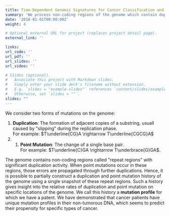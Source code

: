 ```yaml
---
title: Time-Dependent Genomic Signatures for Cancer Classification and Prediction 
summary: 'We process non-coding regions of the genome which contain duplication and mutation signatures. These **mutation profiless** have been shown to be predictive of various forms of cancer.'
date: '2018-01-01T00:00:00Z'
weight: 4

# Optional external URL for project (replaces project detail page).
external_link: ''

links:
url_code: ''
url_pdf: ''
url_slides: ''
url_video: ''

# Slides (optional).
#   Associate this project with Markdown slides.
#   Simply enter your slide deck's filename without extension.
#   E.g. `slides = "example-slides"` references `content/slides/example-slides.md`.
#   Otherwise, set `slides = ""`.
slides: ""
---
```


We consider two forms of mutations on the genome:
1. **Duplication**: The formation of adjacent copies of a substring, usuall caused by "slipping" during the replication phase. <br>For example: $T\underline{CG}A \rightarrow T\underline{CGCG}A$
2. 1. **Point Mutation**: The change of a single base pair. <br>For example: $T\underline{C}GA \rightarrow T\underbrace{G}GA$.

The genome contains non-coding regions called "repeat regions" with significant duplication activity. When point mutations occur in these regions, those errors are propagated through further duplications. Hence, it is possible to partially construct a duplication and point mutation history of the genome using a single snapshot of these repeat regions. Such a history gives insight into the relative rates of duplication and point mutation on specific locations of the genome. We call this history a **mutation profile** for which we have a patent. We have demonstrated that cancer patients have unique mutation profiles in their non-tumorous DNA, which seems to predict their propensity for specific types of cancer.